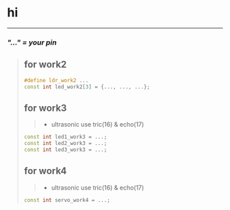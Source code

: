 # hi
----
### ***"..." = your pin***
> ## for work2
>```cpp
> #define ldr_work2 ...
> const int led_work2[3] = {..., ..., ...};
>```
> ## for work3
>> - ultrasonic use tric(16) & echo(17)
>```cpp
> const int led1_work3 = ...;
> const int led2_work3 = ...;
> const int led3_work3 = ...;
> ```
> ## for work4
>> - ultrasonic use tric(16) & echo(17)
>```cpp
> const int servo_work4 = ...;
>```

